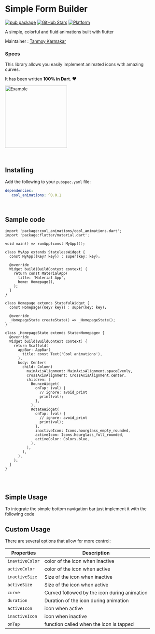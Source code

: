# Simple Form Builder
[![pub package](https://img.shields.io/pub/v/simple_form_builder.svg)](https://pub.dev/packages/simple_form_builder)
[![GitHub Stars](https://img.shields.io/github/stars/tanmoy27112000/SimpleFormBuilder.svg?logo=github)](https://pub.dev/packages/simple_form_builder)
[![Platform](https://img.shields.io/badge/Platform-Android%20%7C%20IOS%20%7C%20Web-green)](https://img.shields.io/badge/Platform-Android%20%7C%20IOS%20%7C%20Web-green)

A simple, colorful and fluid animations built with flutter

Maintainer : [Tanmoy Karmakar](https://tanmoykarmakar.in)<br>


### Specs
<!-- [![pub](https://img.shields.io/pub/v/flash.svg?style=flat)](https://pub.dev/packages/flash) -->


This library allows you easily implement animated icons with amazing curves.

It has been written **100% in Dart**. ❤️

<p>
  <img width="205px" alt="Example" src="https://i.imgur.com/HH1w3cI.mp4"/>
</p>


<br>

## Installing
Add the following to your `pubspec.yaml` file:
```yaml
dependencies:
   cool_animations: ^0.0.1
```

<br>

## Sample code

```
import 'package:cool_animations/cool_animations.dart';
import 'package:flutter/material.dart';

void main() => runApp(const MyApp());

class MyApp extends StatelessWidget {
  const MyApp({Key? key}) : super(key: key);

  @override
  Widget build(BuildContext context) {
    return const MaterialApp(
      title: 'Material App',
      home: Homepage(),
    );
  }
}

class Homepage extends StatefulWidget {
  const Homepage({Key? key}) : super(key: key);

  @override
  _HomepageState createState() => _HomepageState();
}

class _HomepageState extends State<Homepage> {
  @override
  Widget build(BuildContext context) {
    return Scaffold(
      appBar: AppBar(
        title: const Text('Cool animations'),
      ),
      body: Center(
        child: Column(
          mainAxisAlignment: MainAxisAlignment.spaceEvenly,
          crossAxisAlignment: CrossAxisAlignment.center,
          children: [
            BounceWidget(
              onTap: (val) {
                // ignore: avoid_print
                print(val);
              },
            ),
            RotateWidget(
              onTap: (val) {
                // ignore: avoid_print
                print(val);
              },
              inactiveIcon: Icons.hourglass_empty_rounded,
              activeIcon: Icons.hourglass_full_rounded,
              activeColor: Colors.blue,
            ),
          ],
        ),
      ),
    );
  }
}


```

<br>

## Simple Usage

To integrate the simple bottom navigation bar just implement it with the following code


## Custom Usage
There are several options that allow for more control:

|  Properties  |   Description   |
|--------------|-----------------|
| `inavtiveColor` | color of the icon when inactive |
| `activeColor` | color of the icon when active |
| `inactiveSize` | Size of the icon when inactive |
| `activeSize` | Size of the icon when active |
| `curve` | Curved followed by the icon during animation |
| `duration` | Duration of the icon during animation |
| `activeIcon` | icon when active |
| `inactiveIcon` | icon when inactive |
| `onTap` | function called when the icon is tapped |
<br>